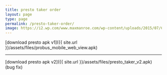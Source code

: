 ```yaml
---
title: presto taker order
layout: page
type: page
permalink: /presto-taker-order/
image: https://i2.wp.com/www.maxmanroe.com/wp-content/uploads/2015/07/Cara-Mengambil-File-APK-di-Android.png?resize=246%2C246&ssl=1
---
```


[download presto apk v1]({{ site.url }}/assets/files/probus_mobile_web_view.apk)

<hr> 

[download presto apk v2]({{ site.url }}/assets/files/presto_taker_v2.apk) (bug fix)

